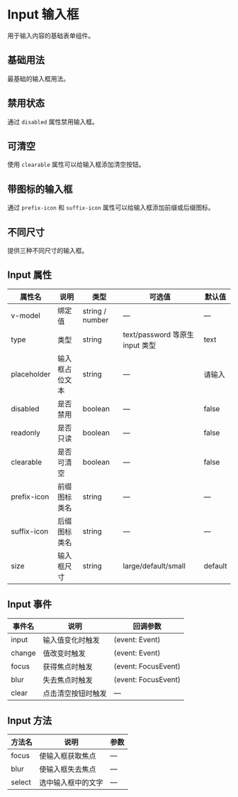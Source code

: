 # Input 输入框

用于输入内容的基础表单组件。

## 基础用法

最基础的输入框用法。

<demo src="../demos/input/input-01-basic.vue"></demo>

## 禁用状态

通过 `disabled` 属性禁用输入框。

<demo src="../demos/input/input-02-disabled.vue"></demo>

## 可清空

使用 `clearable` 属性可以给输入框添加清空按钮。

<demo src="../demos/input/input-03-clearable.vue"></demo>

## 带图标的输入框

通过 `prefix-icon` 和 `suffix-icon` 属性可以给输入框添加前缀或后缀图标。

<demo src="../demos/input/input-04-icon.vue"></demo>

## 不同尺寸

提供三种不同尺寸的输入框。

<demo src="../demos/input/input-05-size.vue"></demo>

## Input 属性

| 属性名 | 说明 | 类型 | 可选值 | 默认值 |
|--------|------|------|--------|---------|
| v-model | 绑定值 | string / number | — | — |
| type | 类型 | string | text/password 等原生 input 类型 | text |
| placeholder | 输入框占位文本 | string | — | 请输入 |
| disabled | 是否禁用 | boolean | — | false |
| readonly | 是否只读 | boolean | — | false |
| clearable | 是否可清空 | boolean | — | false |
| prefix-icon | 前缀图标类名 | string | — | — |
| suffix-icon | 后缀图标类名 | string | — | — |
| size | 输入框尺寸 | string | large/default/small | default |

## Input 事件

| 事件名 | 说明 | 回调参数 |
|--------|------|----------|
| input | 输入值变化时触发 | (event: Event) |
| change | 值改变时触发 | (event: Event) |
| focus | 获得焦点时触发 | (event: FocusEvent) |
| blur | 失去焦点时触发 | (event: FocusEvent) |
| clear | 点击清空按钮时触发 | — |

## Input 方法

| 方法名 | 说明 | 参数 |
|--------|------|------|
| focus | 使输入框获取焦点 | — |
| blur | 使输入框失去焦点 | — |
| select | 选中输入框中的文字 | — | 